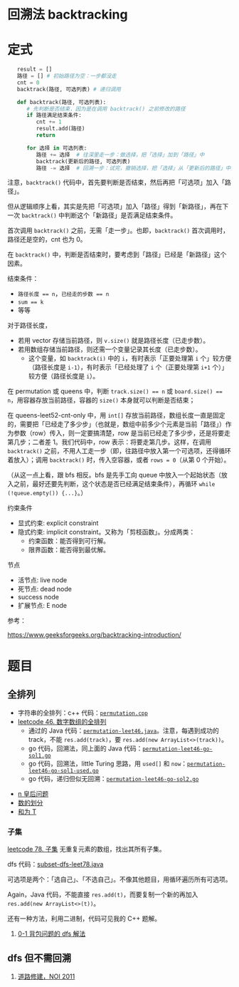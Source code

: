 # 回溯法 backtracking

# 定式

```python
   result = []
   路径 = [] # 初始路径为空：一步都没走
   cnt = 0
   backtrack(路径, 可选列表) # 递归调用

   def backtrack(路径, 可选列表):
      # 先判断是否结束，因为是在调用 backtrack() 之前修改的路径
      if 路径满足结束条件:
         cnt += 1
         result.add(路径)
         return

      for 选择 in 可选列表:
         路径 += 选择  # 往深里走一步：做选择，把「选择」加到「路径」中
         backtrack(更新后的路径, 可选列表)
         路径 -= 选择  # 回溯一步：试完，撤销选择，把「选择」从「更新后的路径」中去掉
```

注意，`backtrack()` 代码中，首先要判断是否结束，然后再把「可选项」加入「路径」。

但从逻辑顺序上看，其实是先把「可选项」加入「路径」得到「新路径」，再在下一次 `backtrack()` 中判断这个「新路径」是否满足结束条件。

首次调用 `backtrack()` 之前，无需「走一步」。也即，`backtrack()` 首次调用时，路径还是空的，cnt 也为 0。

在 `backtrack()` 中，判断是否结束时，要考虑到「路径」已经是「新路径」这个因素。

结束条件：
* `路径长度 == n`，`已经走的步数 == n`
* `sum == k`
* 等等

对于路径长度，
* 若用 vector 存储当前路径，则 `v.size()` 就是路径长度（已走步数）。
* 若用数组存储当前路径，则还需一个变量记录其长度（已走步数）。
  * 这个变量，如 `backtrack(i)` 中的 `i`，有时表示「正要处理第 `i` 个」较方便（路径长度是 `i-1`），有时表示「已经处理了 `i` 个（正要处理第 `i+1` 个）」较方便（路径长度是 `i`）。

在 permutation 或 queens 中，判断 `track.size() == n` 或 `board.size() == n`，用容器存放当前路径，容器的 `size()` 本身就可以判断是否结束；

在 queens-leet52-cnt-only 中，用 `int[]` 存放当前路径，数组长度一直是固定的，需要把「已经走了多少步」（也就是，数组中前多少个元素是当前「路径」）作为参数（row）传入，则一定要搞清楚，row 是当前已经走了多少步，还是将要走第几步；二者差 1。我们代码中，row 表示：将要走第几步。这样，在调用 `backtrack()` 之前，不用人工走一步（即，往路径中放入第一个可选项，还得循环着放入）；调用 `backtrack()` 时，传入空容器，或者 `rows = 0`（从第 0 个开始）。

（从这一点上看，跟 bfs 相反。bfs 是先手工向 queue 中放入一个起始状态（放入之前，最好还要先判断，这个状态是否已经满足结束条件），再循环 `while (!queue.empty()) {...}`。）

约束条件
* 显式约束: explicit constraint
* 隐式约束: implicit constraint。又称为「剪枝函数」。分成两类：
   * 约束函数：能否得到可行解。
   * 限界函数：能否得到最优解。

节点
* 活节点: live node
* 死节点: dead node
* success node
* 扩展节点: E node

参考：

https://www.geeksforgeeks.org/backtracking-introduction/

# 题目

## 全排列

- 字符串的全排列：c++ 代码：[`permutation.cpp`](code/permutation.cpp)
- [leetcode 46. 数字数组的全排列](https://leetcode.cn/problems/permutations) 
  - 通过的 Java 代码：[`permutation-leet46.java`](code/permutation-leet46.java)。注意，每遇到成功的 track，不能 `res.add(track)`，要 `res.add(new ArrayList<>(track))`。
  - go 代码，回溯法，同上面的 Java 代码：[`permutation-leet46-go-sol1.go`](code/permutation-leet46-go-sol1.go)
  - go 代码，回溯法，little Turing 思路，用 `used[]` 和 `now`：[`permutation-leet46-go-sol1-used.go`](code/permutation-leet46-go-sol1-used.go)
  - go 代码，递归但似无回溯：[`permutation-leet46-go-sol2.go`](code/permutation-leet46-go-sol2.go) 

* [n 皇后问题](queens.md)
* [数的划分](数的划分.md)
* [和为 T](和为T.md)

### 子集
[leetcode 78. 子集](https://leetcode.cn/problems/subsets/) 无重复元素的数组，找出其所有子集。

dfs 代码：[subset-dfs-leet78.java](code/subset-dfs-leet78.java)

可选项是两个：「选自己」、「不选自己」。不像其他题目，用循环遍历所有可选项。

Again，Java 代码，不能直接 `res.add(t)`，而要复制一个新的再加入 `res.add(new ArrayList<>(t))`。

还有一种方法，利用二进制，代码可见我的 C++ 题解。

1. [0-1 背包问题的 dfs 解法](01背包问题的dfs解法.md)

## dfs 但不需回溯

1. [道路修建，NOI 2011](道路修建-noi2011.md)

